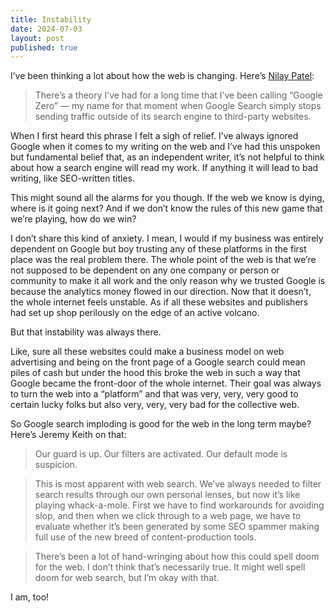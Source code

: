 ```yaml
---
title: Instability
date: 2024-07-03
layout: post
published: true
---
```


I’ve been thinking a lot about how the web is changing. Here’s [Nilay Patel](https://www.theverge.com/24167865/google-zero-search-crash-housefresh-ai-overviews-traffic-data-audience):

> There’s a theory I’ve had for a long time that I’ve been calling “Google Zero” — my name for that moment when Google Search simply stops sending traffic outside of its search engine to third-party websites.

When I first heard this phrase I felt a sigh of relief. I’ve always ignored Google when it comes to my writing on the web and I’ve had this unspoken but fundamental belief that, as an independent writer, it’s not helpful to think about how a search engine will read my work. If anything it will lead to bad writing, like SEO-written titles.

This might sound all the alarms for you though. If the web we know is dying, where is it going next? And if we don’t know the rules of this new game that we’re playing, how do we win?

I don’t share this kind of anxiety. I mean, I would if my business was entirely dependent on Google but boy trusting any of these platforms in the first place was the real problem there. The whole point of the web is that we’re not supposed to be dependent on any one company or person or community to make it all work and the only reason why we trusted Google is because the analytics money flowed in our direction. Now that it doesn’t, the whole internet feels unstable. As if all these websites and publishers had set up shop perilously on the edge of an active volcano.

But that instability was always there.

Like, sure all these websites could make a business model on web advertising and being on the front page of a Google search could mean piles of cash but under the hood this broke the web in such a way that Google became the front-door of the whole internet. Their goal was always to turn the web into a “platform” and that was very, very, very good to certain lucky folks but also very, very, very bad for the collective web.

So Google search imploding is good for the web in the long term maybe? Here’s Jeremy Keith on that:

> Our guard is up. Our filters are activated. Our default mode is suspicion.

> This is most apparent with web search. We’ve always needed to filter search results through our own personal lenses, but now it’s like playing whack-a-mole. First we have to find workarounds for avoiding slop, and then when we click through to a web page, we have to evaluate whether it’s been generated by some SEO spammer making full use of the new breed of content-production tools.

> There’s been a lot of hand-wringing about how this could spell doom for the web. I don’t think that’s necessarily true. It might well spell doom for web search, but I’m okay with that.

I am, too!
